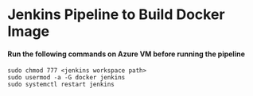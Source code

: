 # Jenkins Pipeline to Build Docker Image
#### Run the following commands on Azure VM before running the pipeline


``` shell
sudo chmod 777 <jenkins workspace path>
sudo usermod -a -G docker jenkins
sudo systemctl restart jenkins
```